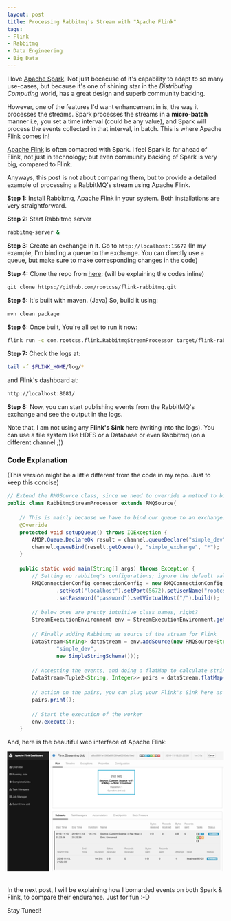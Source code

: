 ```yaml
---
layout: post
title: Processing Rabbitmq's Stream with "Apache Flink"
tags:
- Flink
- Rabbitmq
- Data Engineering
- Big Data
---
```


I love <a target="_blank" href="http://spark.apache.org/">Apache Spark</a>. Not just becacuse of it's capability to adapt to so many use-cases, but because it's one of shining star in the <i>Distributing Computing</i> world, has a great design and superb community backing.

However, one of the features I'd want enhancement in is, the way it processes the streams. Spark processes the streams in a <b>micro-batch</b> manner i.e, you set a time interval (could be any value), and Spark will process the events collected in that interval, in batch. This is where Apache Flink comes in!

<a target="_blank" href="http://spark.apache.org/">Apache Flink</a> is often comapred with Spark. I feel Spark is far ahead of Flink, not just in technology; but even community backing of Spark is very big, compared to Flink.

Anyways, this post is not about comparing them, but to provide a detailed example of processing a RabbitMQ's stream using Apache Flink.

<b>Step 1:</b> Install Rabbitmq, Apache Flink in your system. Both installations are very straightforward.

<b>Step 2:</b> Start Rabbitmq server

```bash
rabbitmq-server &
```

<b>Step 3:</b> Create an exchange in it. Go to `http://localhost:15672` (In my example, I'm binding a queue to the exchange. You can directly use a queue, but make sure to make corresponding changes in the code)

<b>Step 4:</b> Clone the repo from <a target="_blank" href="https://github.com/rootcss/flink-rabbitmq.git
">here</a>: (will be explaining the codes inline)

```html
git clone https://github.com/rootcss/flink-rabbitmq.git
```

<b>Step 5:</b> It's built with maven. (Java) So, build it using:

```bash
mvn clean package
```

<b>Step 6:</b> Once built, You're all set to run it now:

```bash
flink run -c com.rootcss.flink.RabbitmqStreamProcessor target/flink-rabbitmq-0.1.jar
```

<b>Step 7:</b> Check the logs at:

```bash
tail -f $FLINK_HOME/log/*
```

and Flink's dashboard at: 

```html
http://localhost:8081/
```

<b>Step 8:</b> Now, you can start publishing events from the RabbitMQ's exchange and see the output in the logs.

Note that, I am not using any <b>Flink's Sink</b> here (writing into the logs). You can use a file system like HDFS or a Database or even Rabbitmq (on a different channel ;))


### Code Explanation
(This version might be a little different from the code in my repo. Just to keep this concise)

```java
// Extend the RMQSource class, since we need to override a method to bind our queue
public class RabbitmqStreamProcessor extends RMQSource{

    // This is mainly because we have to bind our queue to an exchange. If you are using a queue directly, you may skip it
    @Override
    protected void setupQueue() throws IOException {
        AMQP.Queue.DeclareOk result = channel.queueDeclare("simple_dev", true, false, false, null);
        channel.queueBind(result.getQueue(), "simple_exchange", "*");
    }

    public static void main(String[] args) throws Exception {
        // Setting up rabbitmq's configurations; ignore the default values
        RMQConnectionConfig connectionConfig = new RMQConnectionConfig.Builder()
                .setHost("localhost").setPort(5672).setUserName("rootcss")
                .setPassword("password").setVirtualHost("/").build();

        // below ones are pretty intuitive class names, right?
        StreamExecutionEnvironment env = StreamExecutionEnvironment.getExecutionEnvironment();

        // Finally adding Rabbitmq as source of the stream for Flink
        DataStream<String> dataStream = env.addSource(new RMQSource<String>(connectionConfig,
                "simple_dev",
                new SimpleStringSchema()));

        // Accepting the events, and doing a flatMap to calculate string length of each event (to keep the things easy)
        DataStream<Tuple2<String, Integer>> pairs = dataStream.flatMap(new TextLengthCalculator());

        // action on the pairs, you can plug your Flink's Sink here as well.
        pairs.print();

        // Start the execution of the worker
        env.execute();
    }
```

<style>
pre code{
  white-space: pre;
}
</style>

And, here is the beautiful web interface of Apache Flink:

<p><img class="img-responsive" src="assets/images/2016-11-12-apache-flink-rabbimq-streams-processor_1.png" alt="Flink Web Dashboard" /></p>
<br>
In the next post, I will be explaining how I bomarded events on both Spark & Flink, to compare their endurance. Just for fun :-D

Stay Tuned!